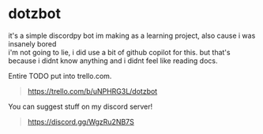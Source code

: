 # dotzbot
it's a simple discordpy bot im making as a learning project, also cause i was insanely bored  
i'm not going to lie, i did use a bit of github copilot for this. but that's because i didnt know anything and i didnt feel like reading docs.  

Entire TODO put into trello.com.  
> https://trello.com/b/uNPHRG3L/dotzbot  
  
You can suggest stuff on my discord server!  
> https://discord.gg/WgzRu2NB7S  